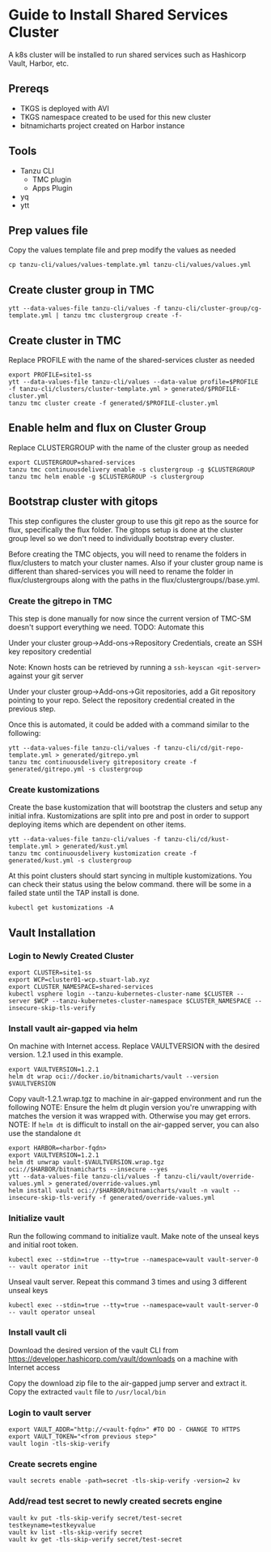 # Guide to Install Shared Services Cluster
A k8s cluster will be installed to run shared services such as Hashicorp Vault, Harbor, etc.

## Prereqs
* TKGS is deployed with AVI
* TKGS namespace created to be used for this new cluster
* bitnamicharts project created on Harbor instance

## Tools
* Tanzu CLI
    * TMC plugin
    * Apps Plugin
* yq
* ytt

## Prep values file
Copy the values template file and prep modify the values as needed
```
cp tanzu-cli/values/values-template.yml tanzu-cli/values/values.yml
```

## Create cluster group in TMC
```
ytt --data-values-file tanzu-cli/values -f tanzu-cli/cluster-group/cg-template.yml | tanzu tmc clustergroup create -f-
```

## Create cluster in TMC
Replace PROFILE with the name of the shared-services cluster as needed
```
export PROFILE=site1-ss
ytt --data-values-file tanzu-cli/values --data-value profile=$PROFILE -f tanzu-cli/clusters/cluster-template.yml > generated/$PROFILE-cluster.yml
tanzu tmc cluster create -f generated/$PROFILE-cluster.yml
```

## Enable helm and flux on Cluster Group
Replace CLUSTERGROUP with the name of the cluster group as needed
```
export CLUSTERGROUP=shared-services
tanzu tmc continuousdelivery enable -s clustergroup -g $CLUSTERGROUP
tanzu tmc helm enable -g $CLUSTERGROUP -s clustergroup
```

## Bootstrap cluster with gitops
This step configures the cluster group to use this git repo as the source for flux, specifically the flux folder. The gitops setup is done at the cluster group level so we don't need to individually bootstrap every cluster.

Before creating the TMC objects, you will need to rename the folders in flux/clusters to match your cluster names. Also if your cluster group name is different than shared-services you will need to rename the folder in flux/clustergroups along with the paths in the flux/clustergroups/<group-name>/base.yml.

### Create the gitrepo in TMC

This step is done manually for now since the current version of TMC-SM doesn't support everything we need. TODO: Automate this

Under your cluster group->Add-ons->Repository Credentials, create an SSH key repository credential

Note: Known hosts can be retrieved by running a `ssh-keyscan <git-server>` against your git server

Under your cluster group->Add-ons->Git repositories, add a Git repository pointing to your repo. Select the repository credential created in the previous step.

Once this is automated, it could be added with a command similar to the following:
```
ytt --data-values-file tanzu-cli/values -f tanzu-cli/cd/git-repo-template.yml > generated/gitrepo.yml
tanzu tmc continuousdelivery gitrepository create -f generated/gitrepo.yml -s clustergroup
```

### Create kustomizations
Create the base kustomization that will bootstrap the clusters and setup any initial infra. Kustomizations are split into pre and post in order to support deploying items which are dependent on other items.
```
ytt --data-values-file tanzu-cli/values -f tanzu-cli/cd/kust-template.yml > generated/kust.yml
tanzu tmc continuousdelivery kustomization create -f generated/kust.yml -s clustergroup
```

At this point clusters should start syncing in multiple kustomizations. You can check their status using the below command. there will be some in a failed state until the TAP install is done.

```
kubectl get kustomizations -A
```

## Vault Installation
### Login to Newly Created Cluster
```
export CLUSTER=site1-ss
export WCP=cluster01-wcp.stuart-lab.xyz
export CLUSTER_NAMESPACE=shared-services
kubectl vsphere login --tanzu-kubernetes-cluster-name $CLUSTER --server $WCP --tanzu-kubernetes-cluster-namespace $CLUSTER_NAMESPACE --insecure-skip-tls-verify
```

### Install vault air-gapped via helm
On machine with Internet access. Replace VAULTVERSION with the desired version. 1.2.1 used in this example.
```
export VAULTVERSION=1.2.1
helm dt wrap oci://docker.io/bitnamicharts/vault --version $VAULTVERSION
```

Copy vault-1.2.1.wrap.tgz to machine in air-gapped environment and run the following
NOTE: Ensure the helm dt plugin version you're unwrapping with matches the version it was wrapped with. Otherwise you may get errors.
NOTE: If `helm dt` is difficult to install on the air-gapped server, you can also use the standalone `dt`

```
export HARBOR=<harbor-fqdn>
export VAULTVERSION=1.2.1
helm dt unwrap vault-$VAULTVERSION.wrap.tgz oci://$HARBOR/bitnamicharts --insecure --yes
ytt --data-values-file tanzu-cli/values -f tanzu-cli/vault/override-values.yml > generated/override-values.yml
helm install vault oci://$HARBOR/bitnamicharts/vault -n vault --insecure-skip-tls-verify -f generated/override-values.yml
```

### Initialize vault
Run the following command to initialize vault. Make note of the unseal keys and initial root token.
```
kubectl exec --stdin=true --tty=true --namespace=vault vault-server-0 -- vault operator init
```
Unseal vault server. Repeat this command 3 times and using 3 different unseal keys
```
kubectl exec --stdin=true --tty=true --namespace=vault vault-server-0 -- vault operator unseal
```
### Install vault cli
Download the desired version of the vault CLI from https://developer.hashicorp.com/vault/downloads on a machine with Internet access

Copy the download zip file to the air-gapped jump server and extract it. Copy the extracted `vault` file to `/usr/local/bin`

### Login to vault server
```
export VAULT_ADDR="http://<vault-fqdn>" #TO DO - CHANGE TO HTTPS
export VAULT_TOKEN="<from previous step>"
vault login -tls-skip-verify
```

### Create secrets engine
```
vault secrets enable -path=secret -tls-skip-verify -version=2 kv
```

### Add/read test secret to newly created secrets engine
```
vault kv put -tls-skip-verify secret/test-secret testkeyname=testkeyvalue
vault kv list -tls-skip-verify secret
vault kv get -tls-skip-verify secret/test-secret
```